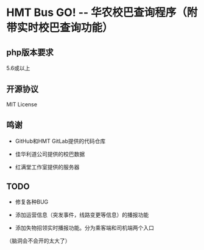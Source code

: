 # HMT Bus GO! -- 华农校巴查询程序（附带实时校巴查询功能）

## php版本要求

5.6或以上

## 开源协议

MIT License

## 鸣谢

* GitHub和HMT GitLab提供的代码仓库

* 佳华利道公司提供的校巴数据

* 红满堂工作室提供的服务器

## TODO

* 修复各种BUG

* 添加运营信息（突发事件，线路变更等信息）的播报功能

* 添加失物招领实时播报功能。分为乘客端和司机端两个入口

（脑洞会不会开的太大了）
